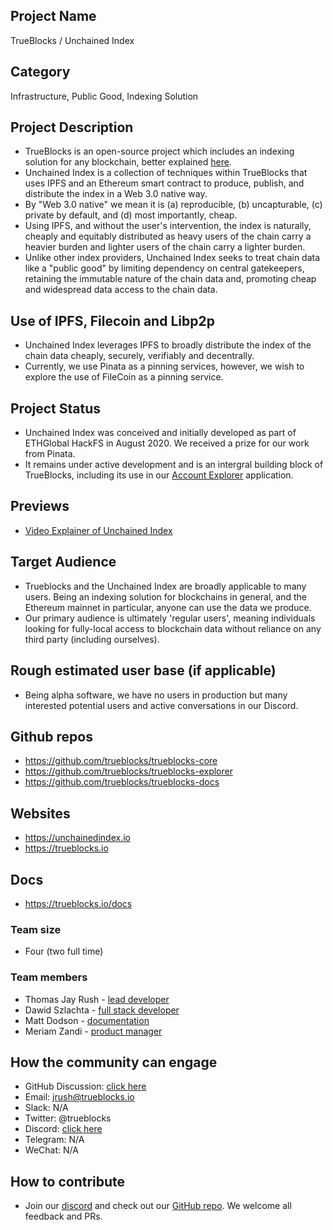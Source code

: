 ## Project Name 
TrueBlocks / Unchained Index

## Category 
Infrastructure, Public Good, Indexing Solution

## Project Description
- TrueBlocks is an open-source project which includes an indexing solution for any blockchain, better explained [here](https://trueblocks.io/docs).
- Unchained Index is a collection of techniques within TrueBlocks that uses IPFS and an Ethereum smart contract to produce, publish, and distribute the index in a Web 3.0 native way.
- By "Web 3.0 native" we mean it is (a) reproducible, (b) uncapturable, (c) private by default, and (d) most importantly, cheap.
- Using IPFS, and without the user's intervention, the index is naturally, cheaply and equitably distributed as heavy users of the chain carry a heavier burden and lighter users of the chain carry a lighter burden.
- Unlike other index providers, Unchained Index seeks to treat chain data like a "public good" by limiting dependency on central gatekeepers, retaining the immutable nature of the chain data and, promoting cheap and widespread data access to the chain data.

## Use of IPFS, Filecoin and Libp2p
- Unchained Index leverages IPFS to broadly distribute the index of the chain data cheaply, securely, verifiably and decentrally.
- Currently, we use Pinata as a pinning services, however, we wish to explore the use of FileCoin as a pinning service.

## Project Status

- Unchained Index was conceived and initially developed as part of ETHGlobal HackFS in August 2020. We received a prize for our work from Pinata.
- It remains under active development and is an intergral building block of TrueBlocks, including its use in our [Account Explorer](https://github.com/TrueBlocks/trueblocks-explorer) application.

## Previews
- [Video Explainer of Unchained Index](https://unchainedindex.io/)

## Target Audience

- Trueblocks and the Unchained Index are broadly applicable to many users. Being an indexing solution for blockchains in general, and the Ethereum mainnet in particular, anyone can use the data we produce. 
- Our primary audience is ultimately 'regular users', meaning individuals looking for fully-local access to blockchain data without reliance on any third party (including ourselves).

## Rough estimated user base (if applicable)

- Being alpha software, we have no users in production but many interested potential users and active conversations in our Discord.

## Github repos

- <https://github.com/trueblocks/trueblocks-core>
- <https://github.com/trueblocks/trueblocks-explorer>
- <https://github.com/trueblocks/trueblocks-docs>

## Websites

- <https://unchainedindex.io>
- <https://trueblocks.io>

## Docs

- <https://trueblocks.io/docs>

### Team size

- Four (two full time)

### Team members

- Thomas Jay Rush - [lead developer](https://github.com/tjayrush)
- Dawid Szlachta - [full stack developer](https://github.com/dszlachta)
- Matt Dodson - [documentation](https://github.com/MattDodsonEnglish)  
- Meriam Zandi - [product manager](https://www.linkedin.com/in/meriam-zandi-6799661b1/)

## How the community can engage

- GitHub Discussion: [click here](https://github.com/ipfs/community/discussions/658)
- Email:  jrush@trueblocks.io  
- Slack:  N/A  
- Twitter:  @trueblocks  
- Discord: [click here](https://discord.gg/kAFcZH2x7K)
- Telegram:  N/A  
- WeChat:  N/A  

## How to contribute

- Join our [discord](https://discord.gg/rMdunZHCuu) and check out our [GitHub repo](https://github.com/TrueBlocks/trueblocks-core). We welcome all feedback and PRs.
